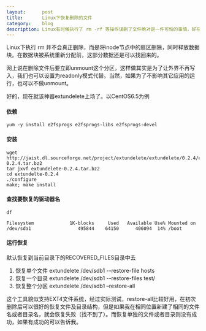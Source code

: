 ```yaml
---
layout:      post
title:       Linux下恢复删除的文件
category:    blog
description: Linux有时候执行了 rm -rf 等操作误删了文件绝对是一件可怕的事情，好在有一些解决的办法可以临时救急。这时我们就要用到一款叫做extundelete的工具了。
---
```


Linux下执行 rm 并不会真正删除，而是将inode节点中的扇区删除，同时释放数据块。在数据块被系统重新分配前，这部分数据还是可以找回来的。

网上说在删除文件后要立即unmount这个分区，这样做其实是为了让外界不再写入，我们也可以设置为readonly模式代替。当然，如果为了不影响其它应用的运行，也可以不做unmount。

好的，现在就该神器extundelete上场了。以CentOS6.5为例

#### 依赖
    yum -y install e2fsprogs e2fsprogs-libs e2fsprogs-devel

#### 安装
    wget http://jaist.dl.sourceforge.net/project/extundelete/extundelete/0.2.4/extundelete-0.2.4.tar.bz2
    tar jxvf extundelete-0.2.4.tar.bz2
    cd extundelte-0.2.4
    ./configure
    make; make install
    
#### 查找要恢复的驱动器名
    df
    
    Filesystem             1K-blocks     Used   Available Use% Mounted on
    /dev/sda1                 495844    64150      406094  14% /boot
    
#### 运行恢复
默认恢复到当前目录下的RECOVERED_FILES目录中去

1. 恢复单个文件
        extundelete /dev/sdb1 --restore-file hosts
2. 恢复一个目录
        extundelete /dev/sdb1 --restore-files test/
3. 恢复整个分区
        extundelete /dev/sdb1 –restore-all

这个工具貌似支持EXT4文件系统，经过实际测试，restore-all比较好用，在初次删除后可以很好的恢复文件及目录结构，但是如果我在相同位置新建了相同的文件名或者目录名，就会恢复失败（找不到了）。而恢复单独的文件或者目录则没有成功，如果有成功的可以告诉我。